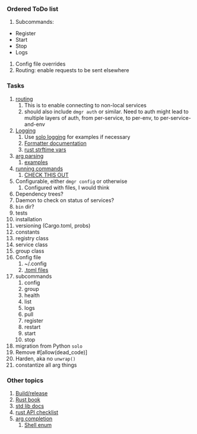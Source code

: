 ### Ordered ToDo list
1. Subcommands:
  - Register
  - Start
  - Stop
  - Logs
1. Config file overrides
1. Routing: enable requests to be sent elsewhere

### Tasks
1. [routing](https://docs.rs/iron/0.6.0/iron/request/index.html)
    1. This is to enable connecting to non-local services
    1. should also include `dmgr auth` or similar. Need to auth might lead to multiple layers
       of auth, from per-service, to per-env, to per-service-and-env
1. [Logging](https://docs.rs/log4rs/*/log4rs/)
    1. Use [solo logging](https://github.com/socrata/solo/blob/master/solo/solo_logging.py)
       for examples if necessary
    1. [Formatter documentation](https://docs.rs/log4rs/0.8.1/log4rs/encode/pattern/index.html)
    1. [rust strftime vars](https://docs.rs/chrono/0.4.0/chrono/format/strftime/index.html)
1. [arg parsing](https://docs.rs/clap/*/clap/)
    1. [examples](https://github.com/clap-rs/clap/blob/master/examples/01b_quick_example.rs)
1. [running commands](https://doc.rust-lang.org/std/process/struct.Command.html)
    1. [CHECK THIS OUT](https://rust-lang-nursery.github.io/rust-cookbook/os/external.html)
1. Configurable, either `dmgr config` or otherwise
    1. Configured with files, I would think
1. Dependency trees?
1. Daemon to check on status of services?
1. `bin` dir?
1. tests
1. installation
1. versioning (Cargo.toml, probs)
1. constants
1. registry class
1. service class
1. group class
1. Config file 
    1. ~/.config
    1. [.toml files](https://docs.rs/toml/0.4.10/toml/)
1. subcommands
    1. config
    1. group
    1. health
    1. list
    1. logs
    1. pull
    1. register
    1. restart
    1. start
    1. stop
1. migration from Python `solo`
1. Remove #[allow(dead_code)]
1. Harden, aka no `unwrap()`
1. constantize all arg things


### Other topics
1. [Build/release](https://doc.rust-lang.org/stable/book/ch14-00-more-about-cargo.html)
1. [Rust book](https://doc.rust-lang.org/stable/book/)
1. [std lib docs](https://doc.rust-lang.org/std/index.html)
1. [rust API checklist](https://rust-lang-nursery.github.io/api-guidelines/checklist.html)
1. [arg completion](https://docs.rs/clap/*/clap/struct.App.html#method.gen_completions)
    1. [Shell enum](https://docs.rs/clap/*/clap/enum.Shell.html)
